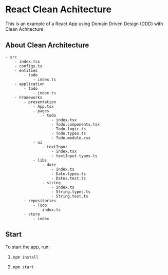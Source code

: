 # React Clean Achitecture

This is an example of a React App using Domain Driven Design (DDD) with Clean Achitecture.

## About Clean Architecture

```
- src
    - index.tsx
    - configs.ts
    - entities
        - todo
            - index.ts
    - application
        - todo
            - index.ts
    - Frameworks
        - presentation
            - App.tsx
            - pages
                - todo
                    - index.tsx
                    - Todo.components.tsx
                    - Todo.logic.ts
                    - Todo.types.ts
                    - Todo.module.css
            - ui
                - textInput
                    - index.tsx
                    - textInput.types.ts
            - libs
                - date
                    - index.ts
                    - Date.types.ts
                    - Dates.test.ts
                - string
                    - index.ts
                    - String.types.ts
                    - String.test.ts
        - repositories
            - Todo
                index.ts
        - store
            - index
```

## Start

To start the app, run:

1. `npm install`

2. `npm start`
